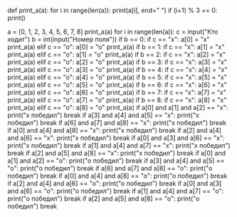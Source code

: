def print_a(a):
    for i in range(len(a)):
        print(a[i], end=" ")
        if (i+1) % 3 == 0:
            print()


a = [0, 1, 2, 3, 4, 5, 6, 7, 8]
print_a(a)
for i in range(len(a)):
    c = input("Кто ходит")
    b = int(input("Номер поля"))
    if b == 0:
        if c == "x":
            a[0] = "x"
            print_a(a)
        elif c == "o":
            a[0] = "o"
            print_a(a)
    if b == 1:
        if c == "x":
            a[1] = "x"
            print_a(a)
        elif c == "o":
            a[1] = "o"
            print_a(a)
    if b == 2:
        if c == "x":
            a[2] = "x"
            print_a(a)
        elif c == "o":
            a[2] = "o"
            print_a(a)
    if b == 3:
        if c == "x":
            a[3] = "x"
            print_a(a)
        elif c == "o":
            a[3] = "o"
            print_a(a)
    if b == 4:
        if c == "x":
            a[4] = "x"
            print_a(a)
        elif c == "o":
            a[4] = "o"
            print_a(a)
    if b == 5:
        if c == "x":
            a[5] = "x"
            print_a(a)
        elif c == "o":
            a[5] = "o"
            print_a(a)
    if b == 6:
        if c == "x":
            a[6] = "x"
            print_a(a)
        elif c == "o":
            a[6] = "o"
            print_a(a)
    if b == 7:
        if c == "x":
            a[7] = "x"
            print_a(a)
        elif c == "o":
            a[7] = "o"
            print_a(a)
    if b == 8:
        if c == "x":
            a[8] = "x"
            print_a(a)
        elif c == "o":
            a[8] = "o"
            print_a(a)
    if a[0] and a[1] and a[2] == "x":
        print("x победил")
        break
    if a[3] and a[4] and a[5] == "x":
        print("x победил")
        break
    if a[6] and a[7] and a[8] == "x":
        print("x победил")
        break
    if a[0] and a[4] and a[8] == "x":
        print("x победил")
        break
    if a[2] and a[4] and a[6] == "x":
        print("x победил")
        break
    if a[0] and a[3] and a[6] == "x":
        print("x победил")
        break
    if a[1] and a[4] and a[7] == "x":
        print("x победил")
        break
    if a[2] and a[5] and a[8] == "x":
        print("x победил")
        break
    if a[0] and a[1] and a[2] == "o":
        print("o победил")
        break
    if a[3] and a[4] and a[5] == "o":
        print("o победил")
        break
    if a[6] and a[7] and a[8] == "o":
        print("o победил")
        break
    if a[0] and a[4] and a[8] == "o":
        print("o победил")
        break
    if a[2] and a[4] and a[6] == "o":
        print("o победил")
        break
    if a[0] and a[3] and a[6] == "o":
        print("o победил")
        break
    if a[1] and a[4] and a[7] == "o":
        print("o победил")
        break
    if a[2] and a[5] and a[8] == "o":
        print("o победил")
        break
